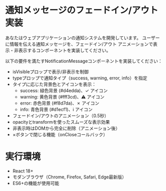 # 通知メッセージのフェードイン/アウト実装

あなたはウェブアプリケーションの通知システムを開発しています。
ユーザーに情報を伝える通知メッセージを、フェードイン/アウト
アニメーションで表示・非表示するコンポーネントを実装してください。

以下の要件を満たすNotificationMessageコンポーネントを実装してください：

- isVisibleプロップで表示/非表示を制御
- typeプロップで通知タイプ（success, warning, error, info）を指定
- タイプに応じた背景色とアイコンを表示：
  - success: 緑色背景 (#d4edda)、✓ アイコン
  - warning: 黄色背景 (#fff3cd)、⚠ アイコン
  - error: 赤色背景 (#f8d7da)、✗ アイコン
  - info: 青色背景 (#d1ecf1)、ℹ アイコン
- フェードイン/アウトのアニメーション（0.5秒）
- opacityとtransformを使ったスムーズな表示効果
- 非表示時はDOMから完全に削除（アニメーション後）
- ×ボタンで閉じる機能（onCloseコールバック）

# 実行環境

- React 18+
- モダンブラウザ（Chrome, Firefox, Safari, Edge最新版）
- ES6+の機能が使用可能